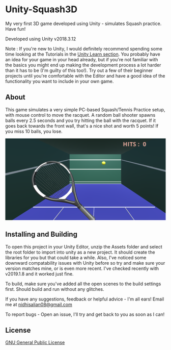 # Unity-Squash3D
My very first 3D game developed using Unity - simulates Squash practice. Have fun!

Developed using Unity v2018.3.12

Note : If you're new to Unity, I would definitely recommend spending some time looking at the Tutorials in the [Unity Learn section](https://learn.unity.com/tutorials). You probably have an idea for your game in your head already, but if you're not familiar with the basics you might end up making the development process a lot harder than it has to be (I'm guilty of this too!). Try out a few of their beginner projects until you're comfortable with the Editor and have a good idea of the functionality you want to include in your own game. 


## About

This game simulates a very simple PC-based Squash/Tennis Practice setup, with mouse control to move the racquet. A random ball shooter spawns balls every 2.5 seconds and you try hitting the ball with the racquet. If it goes back towards the front wall, that's a nice shot and worth 5 points! If you miss 10 balls, you lose.

![Squash Game Screenshot](./screenshot.png)

## Installing and Building

To open this project in your Unity Editor, unzip the Assets folder and select the root folder to import into unity as a new project. It should create the libraries for you but that could take a while. Also, I've noticed some downward compatability issues with Unity before so try and make sure your version matches mine, or is even more recent. I've checked recently with v2019.1.8 and it worked just fine. 

To build, make sure you've added all the open scenes to the build settings first. Should build and run without any glitches.

If you have any suggestions, feedback or helpful advice - I'm all ears! Email me at nidhisalian08@gmail.com

To report bugs - Open an issue, I'll try and get back to you as soon as I can!


## License

[GNU General Public License](./LICENSE)
